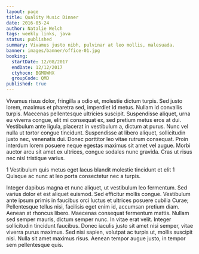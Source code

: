 ```yaml
---
layout: page
title: Quality Music Dinner
date: 2016-05-24
author: Natalie Welch
tags: weekly links, java
status: published
summary: Vivamus justo nibh, pulvinar at leo mollis, malesuada.
banner: images/banner/office-01.jpg
booking:
  startDate: 12/08/2017
  endDate: 12/12/2017
  ctyhocn: BGMOWHX
  groupCode: QMD
published: true
---
```

Vivamus risus dolor, fringilla a odio et, molestie dictum turpis. Sed justo lorem, maximus et pharetra sed, imperdiet id metus. Nullam id convallis turpis. Maecenas pellentesque ultricies suscipit. Suspendisse aliquet, urna eu viverra congue, elit mi consequat ex, sed pretium metus eros at dui. Vestibulum ante ligula, placerat in vestibulum a, dictum at purus. Nunc vel nulla ut tortor congue tincidunt. Suspendisse at libero aliquet, sollicitudin justo nec, venenatis dui. Donec porttitor leo vitae rutrum consequat. Proin interdum lorem posuere neque egestas maximus sit amet vel augue. Morbi auctor arcu sit amet ex ultrices, congue sodales nunc gravida. Cras ut risus nec nisl tristique varius.

1 Vestibulum quis metus eget lacus blandit molestie tincidunt et elit
1 Quisque ac nunc at leo porta consectetur nec a turpis.

Integer dapibus magna et nunc aliquet, ut vestibulum leo fermentum. Sed varius dolor et est aliquet euismod. Sed efficitur mollis congue. Vestibulum ante ipsum primis in faucibus orci luctus et ultrices posuere cubilia Curae; Pellentesque tellus nisi, facilisis eget enim id, accumsan pretium diam. Aenean at rhoncus libero. Maecenas consequat fermentum mattis. Nullam sed semper mauris, dictum semper nunc. In vitae erat velit. Integer sollicitudin tincidunt faucibus. Donec iaculis justo sit amet nisi semper, vitae viverra purus maximus. Sed nisi sapien, volutpat ac turpis ut, mollis suscipit nisi. Nulla sit amet maximus risus. Aenean tempor augue justo, in tempor sem pellentesque quis.
